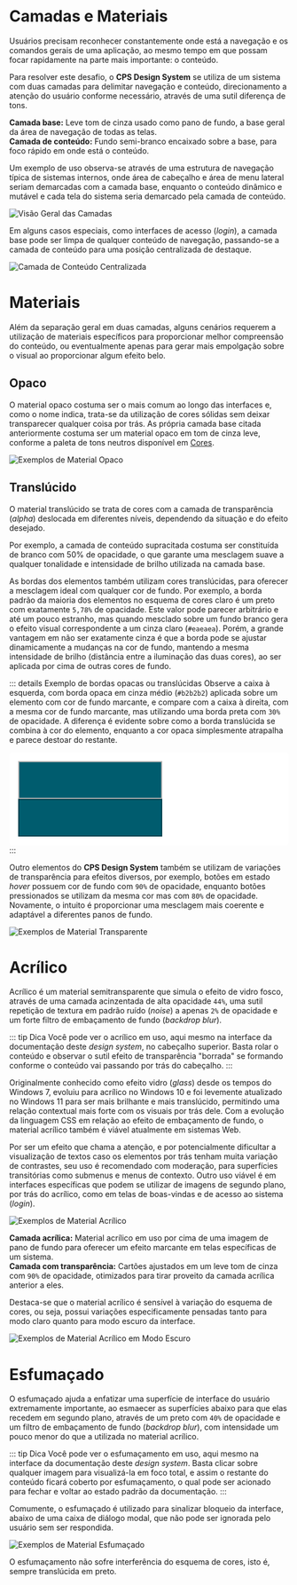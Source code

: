 # Camadas e Materiais

Usuários precisam reconhecer constantemente onde está a navegação e os comandos gerais de uma aplicação, ao mesmo tempo em que possam focar rapidamente na parte mais importante: o conteúdo.

Para resolver este desafio, o **CPS Design System** se utiliza de um sistema com duas camadas para delimitar navegação e conteúdo, direcionamento a atenção do usuário conforme necessário, através de uma sutil diferença de tons.

<span class="color-dot" style="background: #6d69d8"></span> <b>Camada base:</b> Leve tom de cinza usado como pano de fundo, a base geral da área de navegação de todas as telas.
<br>
<span class="color-dot" style="background: #fce100"></span> <b>Camada de conteúdo:</b> Fundo semi-branco encaixado sobre a base, para foco rápido em onde está o conteúdo.

Um exemplo de uso observa-se através de uma estrutura de navegação típica de sistemas internos, onde área de cabeçalho e área de menu lateral seriam demarcadas com a camada base, enquanto o conteúdo dinâmico e mutável e cada tela do sistema seria demarcado pela camada de conteúdo.

![Visão Geral das Camadas](~@source/assets/images/layers-overview.png)

Em alguns casos especiais, como interfaces de acesso (_login_), a camada base pode ser limpa de qualquer conteúdo de navegação, passando-se a camada de conteúdo para uma posição centralizada de destaque.

![Camada de Conteúdo Centralizada](~@source/assets/images/layers-content-centered.png)

# Materiais

Além da separação geral em duas camadas, alguns cenários requerem a utilização de materiais específicos para proporcionar melhor compreensão do conteúdo, ou eventualmente apenas para gerar mais empolgação sobre o visual ao proporcionar algum efeito belo.

## Opaco

O material opaco costuma ser o mais comum ao longo das interfaces e, como o nome indica, trata-se da utilização de cores sólidas sem deixar transparecer qualquer coisa por trás. As própria camada base citada anteriormente costuma ser um material opaco em tom de cinza leve, conforme a paleta de tons neutros disponível em [Cores](./cores.md).

![Exemplos de Material Opaco](~@source/assets/images/materials-opaque.png)

## Translúcido

O material translúcido se trata de cores com a camada de transparência (_alpha_) deslocada em diferentes níveis, dependendo da situação e do efeito desejado.

Por exemplo, a camada de conteúdo supracitada costuma ser constituída de branco com 50% de opacidade, o que garante uma mesclagem suave a qualquer tonalidade e intensidade de brilho utilizada na camada base.

As bordas dos elementos também utilizam cores translúcidas, para oferecer a mesclagem ideal com qualquer cor de fundo. Por exemplo, a borda padrão da maioria dos elementos no esquema de cores claro é um preto com exatamente `5,78%` de opacidade. Este valor pode parecer arbitrário e até um pouco estranho, mas quando mesclado sobre um fundo branco gera o efeito visual correspondente a um cinza claro (`#eaeaea`). Porém, a grande vantagem em não ser exatamente cinza é que a borda pode se ajustar dinamicamente a mudanças na cor de fundo, mantendo a mesma intensidade de brilho (distância entre a iluminação das duas cores), ao ser aplicada por cima de outras cores de fundo.

::: details Exemplo de bordas opacas ou translúcidas
Observe a caixa à esquerda, com borda opaca em cinza médio (`#b2b2b2`) aplicada sobre um elemento com cor de fundo marcante, e compare com a caixa à direita, com a mesma cor de fundo marcante, mas utilizando uma borda preta com `30%` de opacidade. A diferença é evidente sobre como a borda translúcida se combina à cor do elemento, enquanto a cor opaca simplesmente atrapalha e parece destoar do restante.

<div style="padding:1rem;border-radius:6px;background:#fff">
  <span style="display:inline-block;width:256px;height:64px;background:#005c6e;border:2px solid #b2b2b2"></span>
  <span style="display:inline-block;width:256px;height:64px;background:#005c6e;border:2px solid rgba(0 0 0 / 30%)"></span>
</div>
:::

Outro elementos do **CPS Design System** também se utilizam de variações de transparência para efeitos diversos, por exemplo, botões em estado _hover_ possuem cor de fundo com `90%` de opacidade, enquanto botões pressionados se utilizam da mesma cor mas com `80%` de opacidade. Novamente, o intuito é proporcionar uma mesclagem mais coerente e adaptável a diferentes panos de fundo.

![Exemplos de Material Transparente](~@source/assets/images/materials-transparent.png)

# Acrílico

Acrílico é um material semitransparente que simula o efeito de vidro fosco, através de uma camada acinzentada de alta opacidade `44%`, uma sutil repetição de textura em padrão ruído (_noise_) a apenas `2%` de opacidade e um forte filtro de embaçamento de fundo (_backdrop blur_).

::: tip Dica
Você pode ver o acrílico em uso, aqui mesmo na interface da documentação deste _design system_, no cabeçalho superior. Basta rolar o conteúdo e observar o sutil efeito de transparência "borrada" se formando conforme o conteúdo vai passando por trás do cabeçalho.
:::

Originalmente conhecido como efeito vidro (_glass_) desde os tempos do Windows 7, evoluiu para acrílico no Windows 10 e foi levemente atualizado no Windows 11 para ser mais brilhante e mais translúcido, permitindo uma relação contextual mais forte com os visuais por trás dele. Com a evolução da linguagem CSS em relação ao efeito de embaçamento de fundo, o material acrílico também é viável atualmente em sistemas Web.

Por ser um efeito que chama a atenção, e por potencialmente dificultar a visualização de textos caso os elementos por trás tenham muita variação de contrastes, seu uso é recomendado com moderação, para superfícies transitórias como submenus e menus de contexto. Outro uso viável é em interfaces específicas que podem se utilizar de imagens de segundo plano, por trás do acrílico, como em telas de boas-vindas e de acesso ao sistema (_login_).

![Exemplos de Material Acrílico](~@source/assets/images/materials-acrylic.png)

<span class="color-dot" style="background: #6d69d8"></span> <b>Camada acrílica:</b> Material acrílico em uso por cima de uma imagem de pano de fundo para oferecer um efeito marcante em telas específicas de um sistema.
<br>
<span class="color-dot" style="background: #fce100"></span> <b>Camada com transparência:</b> Cartões ajustados em um leve tom de cinza com `90%` de opacidade, otimizados para tirar proveito da camada acrílica anterior a eles.

Destaca-se que o material acrílico é sensível à variação do esquema de cores, ou seja, possui variações especificamente pensadas tanto para modo claro quanto para modo escuro da interface.

![Exemplos de Material Acrílico em Modo Escuro](~@source/assets/images/materials-acrylic-dark.png)

# Esfumaçado

O esfumaçado ajuda a enfatizar uma superfície de interface do usuário extremamente importante, ao esmaecer as superfícies abaixo para que elas recedem em segundo plano, através de um preto com `40%` de opacidade e um filtro de embaçamento de fundo (_backdrop blur_), com intensidade um pouco menor do que a utilizada no material acrílico.

::: tip Dica
Você pode ver o esfumaçamento em uso, aqui mesmo na interface da documentação deste _design system_. Basta clicar sobre qualquer imagem para visualizá-la em foco total, e assim o restante do conteúdo ficará coberto por esfumaçamento, o qual pode ser acionado para fechar e voltar ao estado padrão da documentação.
:::

Comumente, o esfumaçado é utilizado para sinalizar bloqueio da interface, abaixo de uma caixa de diálogo modal, que não pode ser ignorada pelo usuário sem ser respondida.

![Exemplos de Material Esfumaçado](~@source/assets/images/materials-smoke.png)

O esfumaçamento não sofre interferência do esquema de cores, isto é, sempre translúcida em preto.
